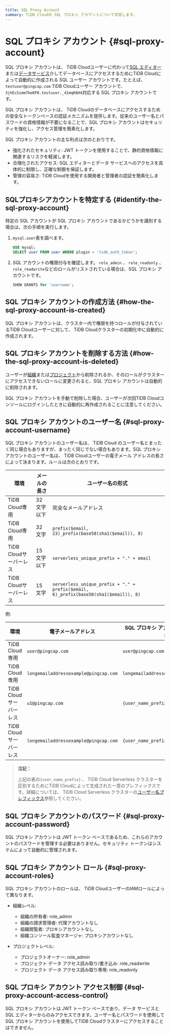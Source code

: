 ```yaml
---
title: SQL Proxy Account
summary: TiDB Cloudの SQL プロキシ アカウントについて学習します。
---
```


# SQL プロキシ アカウント {#sql-proxy-account}

SQL プロキシ アカウントは、 TiDB Cloudユーザーに代わって[SQL エディター](/tidb-cloud/explore-data-with-chat2query.md)または[データサービス](https://docs.pingcap.com/tidbcloud/api/v1beta1/dataservice)介してデータベースにアクセスするためにTiDB Cloudによって自動的に作成される SQL ユーザー アカウントです。たとえば、 `testuser@pingcap.com` TiDB Cloudユーザー アカウントで、 `3jhEcSimm7keKP8.testuser._41mqK6H4`対応する SQL プロキシ アカウントです。

SQL プロキシ アカウントは、 TiDB Cloudのデータベースにアクセスするための安全なトークンベースの認証メカニズムを提供します。従来のユーザー名とパスワードの資格情報が不要になることで、SQL プロキシ アカウントはセキュリティを強化し、アクセス管理を簡素化します。

SQL プロキシ アカウントの主な利点は次のとおりです。

-   強化されたセキュリティ: JWT トークンを使用することで、静的資格情報に関連するリスクを軽減します。
-   合理化されたアクセス: SQL エディターとデータ サービスへのアクセスを具体的に制限し、正確な制御を保証します。
-   管理の容易さ: TiDB Cloudを使用する開発者と管理者の認証を簡素化します。

## SQLプロキシアカウントを特定する {#identify-the-sql-proxy-account}

特定の SQL アカウントが SQL プロキシ アカウントであるかどうかを識別する場合は、次の手順を実行します。

1.  `mysql.user`表を調べます。

    ```sql
    USE mysql;
    SELECT user FROM user WHERE plugin = 'tidb_auth_token';
    ```

2.  SQL アカウントの権限付与を確認します。 `role_admin` 、 `role_readonly` 、 `role_readwrite`などのロールがリストされている場合は、SQL プロキシ アカウントです。

    ```sql
    SHOW GRANTS for 'username';
    ```

## SQL プロキシ アカウントの作成方法 {#how-the-sql-proxy-account-is-created}

SQL プロキシ アカウントは、クラスター内で権限を持つロールが付与されているTiDB Cloudユーザーに対して、 TiDB Cloudクラスターの初期化中に自動的に作成されます。

## SQL プロキシ アカウントを削除する方法 {#how-the-sql-proxy-account-is-deleted}

ユーザーが[組織](/tidb-cloud/manage-user-access.md#remove-an-organization-member)または[プロジェクト](/tidb-cloud/manage-user-access.md#remove-a-project-member)から削除されるか、そのロールがクラスターにアクセスできないロールに変更されると、SQL プロキシ アカウントは自動的に削除されます。

SQL プロキシ アカウントを手動で削除した場合、ユーザーが次回TiDB Cloudコンソールにログインしたときに自動的に再作成されることに注意してください。

## SQL プロキシ アカウントのユーザー名 {#sql-proxy-account-username}

SQL プロキシ アカウントのユーザー名は、 TiDB Cloud のユーザー名とまったく同じ場合もありますが、まったく同じでない場合もあります。SQL プロキシ アカウントのユーザー名は、 TiDB Cloudユーザーの電子メール アドレスの長さによって決まります。ルールは次のとおりです。

| 環境               | メールの長さ | ユーザー名の形式                                                                             |
| ---------------- | ------ | ------------------------------------------------------------------------------------ |
| TiDB Cloud専用     | 32文字以下 | 完全なメールアドレス                                                                           |
| TiDB Cloud専用     | 32文字   | `prefix($email, 23)_prefix(base58(sha1($email)), 8)`                                 |
| TiDB Cloudサーバーレス | 15文字以下 | `serverless_unique_prefix + "." + email`                                             |
| TiDB Cloudサーバーレス | 15文字   | `serverless_unique_prefix + "." + prefix($email, 6)_prefix(base58(sha1($email)), 8)` |

例:

| 環境               | 電子メールアドレス                             | SQL プロキシ アカウントのユーザー名                 |
| ---------------- | ------------------------------------- | ------------------------------------ |
| TiDB Cloud専用     | `user@pingcap.com`                    | `user@pingcap.com`                   |
| TiDB Cloud専用     | `longemailaddressexample@pingcap.com` | `longemailaddressexample_48k1jwL9`   |
| TiDB Cloudサーバーレス | `u1@pingcap.com`                      | `{user_name_prefix}.u1@pingcap.com`  |
| TiDB Cloudサーバーレス | `longemailaddressexample@pingcap.com` | `{user_name_prefix}.longem_48k1jwL9` |

> **注記：**
>
> 上記の表の`{user_name_prefix}` 、 TiDB Cloud Serverless クラスターを区別するためにTiDB Cloudによって生成された一意のプレフィックスです。詳細については、 TiDB Cloud Serverless クラスターの[ユーザー名プレフィックス](/tidb-cloud/select-cluster-tier.md#user-name-prefix)参照してください。

## SQL プロキシ アカウントのパスワード {#sql-proxy-account-password}

SQL プロキシ アカウントは JWT トークン ベースであるため、これらのアカウントのパスワードを管理する必要はありません。セキュリティ トークンはシステムによって自動的に管理されます。

## SQL プロキシ アカウント ロール {#sql-proxy-account-roles}

SQL プロキシ アカウントのロールは、 TiDB CloudユーザーのIAMロールによって異なります。

-   組織レベル:
    -   組織の所有者: role_admin
    -   組織の請求管理者: 代理アカウントなし
    -   組織閲覧者: プロキシアカウントなし
    -   組織コンソール監査マネージャ: プロキシアカウントなし

-   プロジェクトレベル:
    -   プロジェクトオーナー: role_admin
    -   プロジェクト データ アクセス読み取り/書き込み: role_readwrite
    -   プロジェクト データ アクセス読み取り専用: role_readonly

## SQL プロキシ アカウント アクセス制御 {#sql-proxy-account-access-control}

SQL プロキシ アカウントは JWT トークン ベースであり、データ サービスと SQL エディターからのみアクセスできます。ユーザー名とパスワードを使用して SQL プロキシ アカウントを使用してTiDB Cloudクラスターにアクセスすることはできません。
